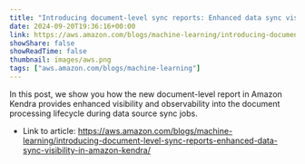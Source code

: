 ```yaml
---
title: "Introducing document-level sync reports: Enhanced data sync visibility in Amazon Kendra"
date: 2024-09-20T19:36:16+00:00
link: https://aws.amazon.com/blogs/machine-learning/introducing-document-level-sync-reports-enhanced-data-sync-visibility-in-amazon-kendra/
showShare: false
showReadTime: false
thumbnail: images/aws.png
tags: ["aws.amazon.com/blogs/machine-learning"]
---
```

In this post, we show you how the new document-level report in Amazon Kendra provides enhanced visibility and observability into the document processing lifecycle during data source sync jobs.

- Link to article: https://aws.amazon.com/blogs/machine-learning/introducing-document-level-sync-reports-enhanced-data-sync-visibility-in-amazon-kendra/